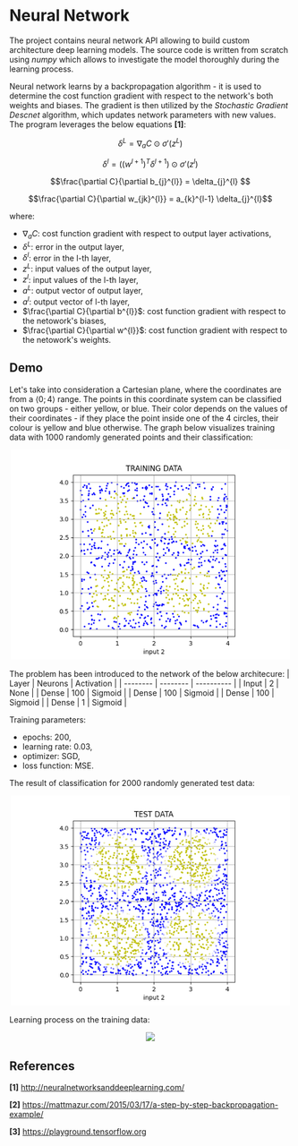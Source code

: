 
# Neural Network
The project contains neural network API allowing to build custom architecture deep learning models. The source code is written from scratch using _numpy_ which allows to investigate the model thoroughly during the learning process.

Neural network learns by a backpropagation algorithm - it is used to determine the cost function gradient with respect to the network's both weights and biases. The gradient is then utilized by the _Stochastic Gradient Descnet_ algorithm, which updates network parameters with new values. The program leverages the below equations __[1]__:
```math
\delta^{L} = \nabla_{a}C \odot \sigma ' (z^{L})
```
```math
\delta^{l} = ((w^{l+1})^{T}\delta^{l+1}) \odot \sigma ' (z^{l})
```
```math
\frac{\partial C}{\partial b_{j}^{l}} = \delta_{j}^{l} 
```
```math
\frac{\partial C}{\partial w_{jk}^{l}} = a_{k}^{l-1} \delta_{j}^{l}
```

where:
- $\nabla_{a}C$: cost function gradient with respect to output layer activations,
- $\delta^{L}$: error in the output layer,
- $\delta^{l}$: error in the l-th layer,
- $z^{L}$: input values of the output layer,
- $z^{l}$: input values of the l-th layer,
- $a^{L}$: output vector of output layer,
- $a^{l}$: output vector of l-th layer,
- $\frac{\partial C}{\partial b^{l}}$: cost function gradient with respect to the netowork's biases,
- $\frac{\partial C}{\partial w^{l}}$: cost function gradient with respect to the netowork's weights.

## Demo
Let's take into consideration a Cartesian plane, where the coordinates are from a $\langle 0; 4 \rangle$ range. The points in this coordinate system can be classified on two groups - either yellow, or blue. Their color depends on the values of their coordinates - if they place the point inside one of the 4 circles, their colour is yellow and blue otherwise. The graph below visualizes training data with 1000 randomly generated points and their classification:
<p align="center"><img src="plots/training1.png" width="500" class="center"/></p>

The problem has been introduced to the network of the below architecure:
|   Layer  |  Neurons | Activation |
| -------- | -------- | ---------- |
|   Input  | 2   | None |
|  Dense  | 100  | Sigmoid |
|  Dense  | 100  | Sigmoid |
|  Dense  | 100  | Sigmoid |
|  Dense  | 1  | Sigmoid |

Training parameters:
- epochs: 200,
- learning rate: 0.03,
- optimizer: SGD,
- loss function: MSE.

The result of classification for 2000 randomly generated test data:
<p align="center"><img src="plots/test1.png" width="500" class="center"/></p>

Learning process on the training data:
<p align="center"><img src="plots/anim1.gif" width="800" class="center"/></p>



## References
__[1]__ http://neuralnetworksanddeeplearning.com/

__[2]__ https://mattmazur.com/2015/03/17/a-step-by-step-backpropagation-example/

__[3]__ https://playground.tensorflow.org

